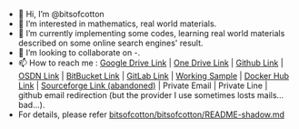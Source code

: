 - 👋 Hi, I’m @bitsofcotton
- 👀 I’m interested in mathematics, real world materials.
- 🌱 I’m currently implementing some codes, learning real world materials described on some online search engines' result.
- 💞️ I’m looking to collaborate on -.
- 📫 How to reach me : [Google Drive Link](https://drive.google.com/drive/folders/1B71X1BMttL6yyi76REeOTNRrpopO8EAR?usp=sharing) | [One Drive Link](https://1drv.ms/u/s!AnqkwcwMjB_PaDIfXya_M3-aLXw?e=36tH6D) | [Github Link](https://github.com/bitsofcotton) | [OSDN Link](https://osdn.net/users/bitsofcotton/) | [BitBucket Link](https://bitbucket.org/bitsofcotton/) | [GitLab Link](https://gitlab.com/bitsofcotton) | [Working Sample](https://konbu.azurewebsites.net/) | [Docker Hub Link](https://hub.docker.com/u/bitsofcotton/) | [Sourceforge Link (abandoned)](https://sourceforge.net/u/bitsofcotton/) | Private Email | Private Line | github email redirection (but the provider I use sometimes losts mails... bad...).
- For details, please refer [bitsofcotton/bitsofcotton/README-shadow.md](https://github.com/bitsofcotton/bitsofcotton)
